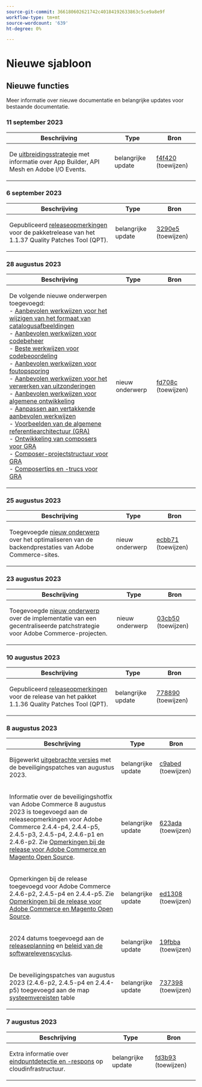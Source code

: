 ```yaml
---
source-git-commit: 366180602621742c40184192633863c5ce9a8e9f
workflow-type: tm+mt
source-wordcount: '639'
ht-degree: 0%

---
```

# Nieuwe sjabloon

## Nieuwe functies

Meer informatie over nieuwe documentatie en belangrijke updates voor bestaande documentatie.

### 11 september 2023

<table style="table-layout:auto;">
  <thead>
    <tr>
      <th>Beschrijving</th>
      <th>Type</th>
      <th>Bron</th>
    </tr>
  </thead>
  <tbody>
    <tr>
      <td><p>De <a href="https://experienceleague.adobe.com/docs/commerce-operations/implementation-playbook/architecture/extensibility-strategy.html">uitbreidingsstrategie</a> met informatie over App Builder, API Mesh en Adobe I/O Events.</p>
</td>
      <td>belangrijke update</td>
      <td><a href="https://github.com/AdobeDocs/commerce-operations.en/commit/f4f420cee5f9241f56107c4218793af394ba1193">f4f420</a> (toewijzen)</td>
    </tr>
  </tbody>
</table>

### 6 september 2023

<table style="table-layout:auto;">
  <thead>
    <tr>
      <th>Beschrijving</th>
      <th>Type</th>
      <th>Bron</th>
    </tr>
  </thead>
  <tbody>
    <tr>
      <td><p>Gepubliceerd <a href="https://experienceleague.adobe.com/docs/commerce-operations/tools/quality-patches-tool/release-notes.html">releaseopmerkingen</a> voor de pakketrelease van het 1.1.37 Quality Patches Tool (QPT).</p>
</td>
      <td>belangrijke update</td>
      <td><a href="https://github.com/AdobeDocs/commerce-operations.en/commit/3290e58436259a7af81ed81b691a3ad032c812a5">3290e5</a> (toewijzen)</td>
    </tr>
  </tbody>
</table><!-- date_group -->

### 28 augustus 2023

<table style="table-layout:auto;">
  <thead>
    <tr>
      <th>Beschrijving</th>
      <th>Type</th>
      <th>Bron</th>
    </tr>
  </thead>
  <tbody>
    <tr>
      <td><p>De volgende nieuwe onderwerpen toegevoegd:<br />- <a href="https://experienceleague.adobe.com/docs/commerce-operations/implementation-playbook/best-practices/development/catalog-image-resizing.html">Aanbevolen werkwijzen voor het wijzigen van het formaat van catalogusafbeeldingen</a><br />- <a href="https://experienceleague.adobe.com/docs/commerce-operations/implementation-playbook/best-practices/development/code-management.html">Aanbevolen werkwijzen voor codebeheer</a><br />- <a href="https://experienceleague.adobe.com/docs/commerce-operations/implementation-playbook/best-practices/development/code-review.html">Beste werkwijzen voor codebeoordeling</a><br />- <a href="https://experienceleague.adobe.com/docs/commerce-operations/implementation-playbook/best-practices/development/debugging.html">Aanbevolen werkwijzen voor foutopsporing</a><br />- <a href="https://experienceleague.adobe.com/docs/commerce-operations/implementation-playbook/best-practices/development/exception-handling.html">Aanbevolen werkwijzen voor het verwerken van uitzonderingen</a><br />- <a href="https://experienceleague.adobe.com/docs/commerce-operations/implementation-playbook/best-practices/development/general.html">Aanbevolen werkwijzen voor algemene ontwikkeling</a><br />- <a href="https://experienceleague.adobe.com/docs/commerce-operations/implementation-playbook/best-practices/development/git-branching.html">Aanpassen aan vertakkende aanbevolen werkwijzen</a><br />- <a href="https://experienceleague.adobe.com/docs/commerce-operations/implementation-playbook/architecture/global-reference-architecture/examples.html">Voorbeelden van de algemene referentiearchitectuur (GRA)</a><br />- <a href="https://experienceleague.adobe.com/docs/commerce-operations/implementation-playbook/architecture/global-reference-architecture/composer/overview.html">Ontwikkeling van composers voor GRA</a><br />- <a href="https://experienceleague.adobe.com/docs/commerce-operations/implementation-playbook/architecture/global-reference-architecture/composer/project-structure.html">Composer-projectstructuur voor GRA</a><br />- <a href="https://experienceleague.adobe.com/docs/commerce-operations/implementation-playbook/architecture/global-reference-architecture/composer/tips-and-tricks.html">Composertips en -trucs voor GRA</a></p>
</td>
      <td>nieuw onderwerp</td>
      <td><a href="https://github.com/AdobeDocs/commerce-operations.en/commit/fd708ce4c1ab69f2d6e3a3b10dcd2387ae829368">fd708c</a> (toewijzen)</td>
    </tr>
  </tbody>
</table>

### 25 augustus 2023

<table style="table-layout:auto;">
  <thead>
    <tr>
      <th>Beschrijving</th>
      <th>Type</th>
      <th>Bron</th>
    </tr>
  </thead>
  <tbody>
    <tr>
      <td><p>Toegevoegde <a href="https://experienceleague.adobe.com/docs/commerce-operations/implementation-playbook/best-practices/maintenance/backend-performance.html">nieuw onderwerp</a> over het optimaliseren van de backendprestaties van Adobe Commerce-sites.</p>
</td>
      <td>nieuw onderwerp</td>
      <td><a href="https://github.com/AdobeDocs/commerce-operations.en/commit/ecbb71ad8745e4589856c6cbf283212ed61a3664">ecbb71</a> (toewijzen)</td>
    </tr>
  </tbody>
</table>

### 23 augustus 2023

<table style="table-layout:auto;">
  <thead>
    <tr>
      <th>Beschrijving</th>
      <th>Type</th>
      <th>Bron</th>
    </tr>
  </thead>
  <tbody>
    <tr>
      <td><p>Toegevoegde <a href="https://experienceleague.adobe.com/docs/commerce-operations/implementation-playbook/best-practices/maintenance/patching-at-scale.html">nieuw onderwerp</a> over de implementatie van een gecentraliseerde patchstrategie voor Adobe Commerce-projecten.</p>
</td>
      <td>nieuw onderwerp</td>
      <td><a href="https://github.com/AdobeDocs/commerce-operations.en/commit/03cb50be0cb18b6079c5c69aafc74c6099610fb0">03cb50</a> (toewijzen)</td>
    </tr>
  </tbody>
</table>

### 10 augustus 2023

<table style="table-layout:auto;">
  <thead>
    <tr>
      <th>Beschrijving</th>
      <th>Type</th>
      <th>Bron</th>
    </tr>
  </thead>
  <tbody>
    <tr>
      <td><p>Gepubliceerd <a href="https://experienceleague.adobe.com/docs/commerce-operations/tools/quality-patches-tool/release-notes.html">releaseopmerkingen</a> voor de release van het pakket 1.1.36 Quality Patches Tool (QPT).</p>
</td>
      <td>belangrijke update</td>
      <td><a href="https://github.com/AdobeDocs/commerce-operations.en/commit/778890d5840669df958e84381c2aade70a492454">778890</a> (toewijzen)</td>
    </tr>
  </tbody>
</table>

### 8 augustus 2023

<table style="table-layout:auto;">
  <thead>
    <tr>
      <th>Beschrijving</th>
      <th>Type</th>
      <th>Bron</th>
    </tr>
  </thead>
  <tbody>
    <tr>
      <td><p>Bijgewerkt <a href="https://experienceleague.adobe.com/docs/commerce-operations/release/versions.html">uitgebrachte versies</a> met de beveiligingspatches van augustus 2023.</p>
</td>
      <td>belangrijke update</td>
      <td><a href="https://github.com/AdobeDocs/commerce-operations.en/commit/c9abed3c6ca156cdc19e7231f97cf2a8bd8ab100">c9abed</a> (toewijzen)</td>
    </tr>
    <tr>
      <td><p>Informatie over de beveiligingshotfix van Adobe Commerce 8 augustus 2023 is toegevoegd aan de releaseopmerkingen voor Adobe Commerce 2.4.4-p4, 2.4.4-p5, 2.4.5-p3, 2.4.5-p4, 2.4.6-p1 en 2.4.6-p2.  Zie <a href="https://experienceleague.adobe.com/docs/commerce-operations/release/notes/overview.html">Opmerkingen bij de release voor Adobe Commerce en Magento Open Source</a>.</p>
</td>
      <td>belangrijke update</td>
      <td><a href="https://github.com/AdobeDocs/commerce-operations.en/commit/623ada901bad9f766451d9c9166e82f1cee85c0d">623ada</a> (toewijzen)</td>
    </tr>
    <tr>
      <td><p>Opmerkingen bij de release toegevoegd voor Adobe Commerce 2.4.6-p2, 2.4.5-p4 en 2.4.4-p5. Zie <a href="https://experienceleague.adobe.com/docs/commerce-operations/release/notes/overview.html">Opmerkingen bij de release voor Adobe Commerce en Magento Open Source</a>.</p>
</td>
      <td>belangrijke update</td>
      <td><a href="https://github.com/AdobeDocs/commerce-operations.en/commit/ed1308771a799bcbaf71a8f82542c45d37f9c141">ed1308</a> (toewijzen)</td>
    </tr>
    <tr>
      <td><p>2024 datums toegevoegd aan de <a href="https://experienceleague.adobe.com/docs/commerce-operations/release/planning/schedule.html">releaseplanning</a> en <a href="https://experienceleague.adobe.com/docs/commerce-operations/release/planning/lifecycle-policy.html">beleid van de softwarelevenscyclus</a>.</p>
</td>
      <td>belangrijke update</td>
      <td><a href="https://github.com/AdobeDocs/commerce-operations.en/commit/19fbba535c047a8d877428afc071540d3fa12390">19fbba</a> (toewijzen)</td>
    </tr>
    <tr>
      <td><p>De beveiligingspatches van augustus 2023 (2.4.6-p2, 2.4.5-p4 en 2.4.4-p5) toegevoegd aan de map <a href="https://experienceleague.adobe.com/docs/commerce-operations/installation-guide/system-requirements.html">systeemvereisten</a> table</p>
</td>
      <td>belangrijke update</td>
      <td><a href="https://github.com/AdobeDocs/commerce-operations.en/commit/7373980a0648be5e0f7dc4a307074d934f646b24">737398</a> (toewijzen)</td>
    </tr>
  </tbody>
</table>

### 7 augustus 2023

<table style="table-layout:auto;">
  <thead>
    <tr>
      <th>Beschrijving</th>
      <th>Type</th>
      <th>Bron</th>
    </tr>
  </thead>
  <tbody>
    <tr>
      <td><p>Extra informatie over <a href="https://experienceleague.adobe.com/docs/commerce-operations/implementation-playbook/infrastructure/cloud/security.html">eindpuntdetectie en -respons</a> op cloudinfrastructuur.</p>
</td>
      <td>belangrijke update</td>
      <td><a href="https://github.com/AdobeDocs/commerce-operations.en/commit/fd3b93aaa79e84d356217b6adfe7181895e84f07">fd3b93</a> (toewijzen)</td>
    </tr>
  </tbody>
</table><!-- date_group --><!-- month_group --><!-- year_group -->
